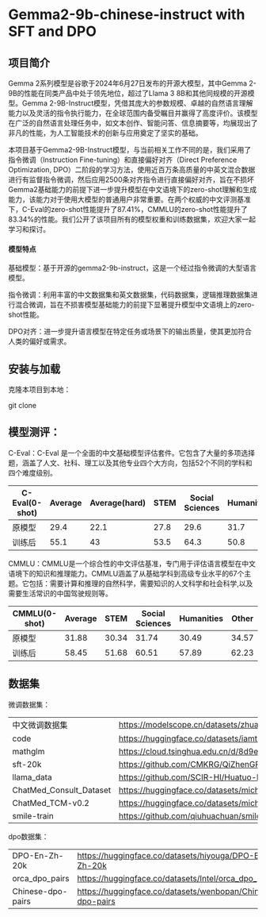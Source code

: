 # Gemma2-9b-chinese-instruct with SFT and DPO

## 项目简介

Gemma 2系列模型是谷歌于2024年6月27日发布的开源大模型，其中Gemma 2-9B的性能在同类产品中处于领先地位，超过了Llama 3 8B和其他同规模的开源模型。Gemma 2-9B-Instruct模型，凭借其庞大的参数规模、卓越的自然语言理解能力以及灵活的指令执行能力，在全球范围内备受瞩目并赢得了高度评价。该模型在广泛的自然语言处理任务中，如文本创作、智能问答、信息摘要等，均展现出了非凡的性能，为人工智能技术的创新与应用奠定了坚实的基础。

本项目基于Gemma2-9B-Instruct模型，与当前相关工作不同的是，我们采用了指令微调（Instruction Fine-tuning）和直接偏好对齐（Direct Preference Optimization, DPO）二阶段的学习方法，使用近百万条高质量的中英文混合数据进行有监督指令微调，然后应用2500条对齐指令进行直接偏好对齐，旨在不损坏Gemma2基础能力的前提下进一步提升模型在中文语境下的zero-shot理解和生成能力，该能力对于使用大模型的普通用户非常重要。在两个权威的中文评测基准下，C-Eval的zero-shot性能提升了87.41%，CMMLU的zero-shot性能提升了83.34%的性能。我们公开了该项目所有的模型权重和训练数据集，欢迎大家一起学习和探讨。



 

#### 模型特点

基础模型：基于开源的gemma2-9b-instruct，这是一个经过指令微调的大型语言模型。 

指令微调：利用丰富的中文数据集和英文数据集，代码数据集，逻辑推理数据集进行混合微调，旨在不损害模型基础能力的前提下显著提升模型中文语境上的zero-shot性能。

DPO对齐：进一步提升语言模型在特定任务或场景下的输出质量，使其更加符合人类的偏好或需求。

 

## 安装与加载

克隆本项目到本地：

git clone 

 

## 模型测评：

C-Eval：C-Eval 是一个全面的中文基础模型评估套件。它包含了大量的多项选择题，涵盖了人文、社科、理工以及其他专业四个大方向，包括52个不同的学科和四个难度级别。

| C-Eval(0-shot) | Average | Average(hard) | STEM | Social Sciences | Humanities | Other |
| -------------- | ------- | ------------- | ---- | --------------- | ---------- | ----- |
| 原模型         | 29.4    | 22.1          | 27.8 | 29.6            | 31.7       | 29.5  |
| 训练后         | 55.1    | 43            | 53.5 | 64.3            | 50.8       | 53.8  |

 

CMMLU：CMMLU是一个综合性的中文评估基准，专门用于评估语言模型在中文语境下的知识和推理能力。CMMLU涵盖了从基础学科到高级专业水平的67个主题。它包括：需要计算和推理的自然科学，需要知识的人文科学和社会科学,以及需要生活常识的中国驾驶规则等。

| CMMLU(0-shot) | Average | STEM  | Social Sciences | Humanities | Other |
| ------------- | ------- | ----- | --------------- | ---------- | ----- |
| 原模型        | 31.88   | 30.34 | 31.74           | 30.49      | 34.57 |
| 训练后        | 58.45   | 51.68 | 60.51           | 57.89      | 62.23 |

 

 

## 数据集

微调数据集：

|                         |                                                              |
| ----------------------- | ------------------------------------------------------------ |
| 中文微调数据集          | https://modelscope.cn/datasets/zhuangxialie/Llama3-Chinese-Dataset/files |
| code                    | https://huggingface.co/datasets/iamtarun/python_code_instructions_18k_alpaca |
| mathglm                 | https://cloud.tsinghua.edu.cn/d/8d9ee3e52bb54afd9c16/        |
| sft-20k                 | https://github.com/CMKRG/QiZhenGPT/blob/main/data/train/sft-20k.json |
| llama_data              | https://github.com/SCIR-HI/Huatuo-Llama-Med-Chinese/tree/main/data |
| ChatMed_Consult_Dataset | https://huggingface.co/datasets/michaelwzhu/ChatMed_Consult_Dataset |
| ChatMed_TCM-v0.2        | https://huggingface.co/datasets/michaelwzhu/ShenNong_TCM_Dataset |
| smile-train             | https://github.com/qiuhuachuan/smile/tree/main/data          |

 

dpo数据集：

|                   |                                                            |
| ----------------- | ---------------------------------------------------------- |
| DPO-En-Zh-20k     | https://huggingface.co/datasets/hiyouga/DPO-En-Zh-20k      |
| orca_dpo_pairs    | https://huggingface.co/datasets/Intel/orca_dpo_pairs       |
| Chinese-dpo-pairs | https://huggingface.co/datasets/wenbopan/Chinese-dpo-pairs |

 

